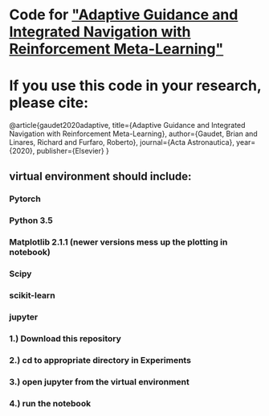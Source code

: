 # Code for  ["Adaptive Guidance and Integrated Navigation with Reinforcement Meta-Learning"](https://doi.org/10.1016/j.actaastro.2020.01.007)
# If you use this code in your research, please cite:
@article{gaudet2020adaptive,
  title={Adaptive Guidance and Integrated Navigation with Reinforcement Meta-Learning},
  author={Gaudet, Brian and Linares, Richard and Furfaro, Roberto},
  journal={Acta Astronautica},
  year={2020},
  publisher={Elsevier}
}

## virtual environment should include:
### Pytorch 
### Python 3.5
### Matplotlib 2.1.1  (newer versions mess up the plotting in notebook)
### Scipy
### scikit-learn
### jupyter

### 1.) Download this repository
### 2.) cd to appropriate directory in Experiments
### 3.) open jupyter from the virtual environment
### 4.) run the notebook
